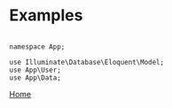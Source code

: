 # Examples
```

namespace App;

use Illuminate\Database\Eloquent\Model;
use App\User;
use App\Data;

```
[Home](../index.md)
